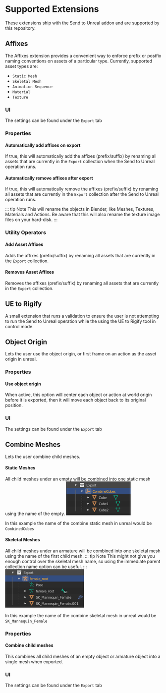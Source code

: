 # Supported Extensions
These extensions ship with the Send to Unreal addon and are supported by this repository.

## Affixes
The Affixes extension provides a convenient way to enforce prefix or postfix naming conventions on
assets of a particular type.  Currently, supported asset types are:
* `Static Mesh`
* `Skeletal Mesh`
* `Animation Sequence`
* `Material`
* `Texture`


### UI
The settings can be found under the `Export` tab

### Properties
#### Automatically add affixes on export
If true, this will automatically add the affixes (prefix/suffix) by renaming all assets that are currently in the
`Export` collection when the Send to Unreal operation runs.

#### Automatically remove affixes after export
If true, this will automatically remove the affixes (prefix/suffix) by renaming all assets that are currently in the
`Export` collection after the Send to Unreal operation runs.


::: tip Note
 This will rename the objects in Blender, like Meshes, Textures, Materials and Actions. Be aware that this will also rename the texture image files on your hard-disk.
:::


### Utility Operators
#### Add Asset Affixes
Adds the affixes (prefix/suffix) by renaming all assets that are currently in the `Export` collection.

#### Removes Asset Affixes
Removes the affixes (prefix/suffix) by renaming all assets that are currently in the `Export` collection.


## UE to Rigify
A small extension that runs a validation to ensure the user is not attempting to run the Send to Unreal operation
while the using the UE to Rigify tool in control mode.

## Object Origin
Lets the user use the object origin, or first frame on an action as the asset origin in unreal.

### Properties
#### Use object origin
When active, this option will center each object or action at world origin before it is exported,
then it will move each object back to its original position.

### UI
The settings can be found under the `Export` tab

## Combine Meshes
Lets the user combine child meshes.

#### Static Meshes
All child meshes under an empty will be combined into one static mesh using the name of the empty.
![1](./images/extensions/combine-meshes/1.png)

In this example the name of the combine static mesh in unreal would be `CombinedCubes`

#### Skeletal Meshes
All child meshes under an armature will be combined into one skeletal mesh using the name of the first child mesh.
::: tip Note
 This might not give you enough control over the skeletal mesh name, so using the immediate parent collection name option can be useful.
:::
![2](./images/extensions/combine-meshes/2.png)

In this example the name of the combine skeletal mesh in unreal would be `SK_Mannequin_Female`


### Properties
#### Combine child meshes
This combines all child meshes of an empty object or armature object into a single mesh when exported.

### UI
The settings can be found under the `Export` tab
